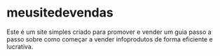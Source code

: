 # meusitedevendas
Este é um site simples criado para promover e vender um guia passo a passo sobre como começar a vender infoprodutos de forma eficiente e lucrativa.
